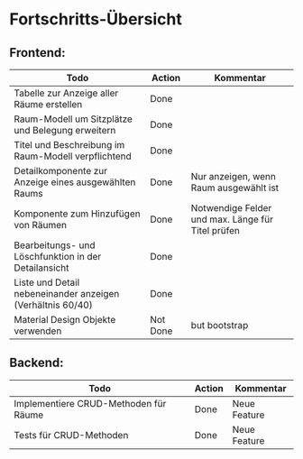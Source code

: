 # Fortschritts-Übersicht

## Frontend:

| Todo                                                       | Action   | Kommentar                                         |
|------------------------------------------------------------|----------|---------------------------------------------------|
| Tabelle zur Anzeige aller Räume erstellen                  | Done     |                                                   |
| Raum-Modell um Sitzplätze und Belegung erweitern           | Done     |                                                   |
| Titel und Beschreibung im Raum-Modell verpflichtend        | Done     |                                                   |
| Detailkomponente zur Anzeige eines ausgewählten Raums      | Done     | Nur anzeigen, wenn Raum ausgewählt ist            |
| Komponente zum Hinzufügen von Räumen                       | Done     | Notwendige Felder und max. Länge für Titel prüfen |
| Bearbeitungs- und Löschfunktion in der Detailansicht       | Done     |                                                   |
| Liste und Detail nebeneinander anzeigen (Verhältnis 60/40) | Done     |                                                   |
| Material Design Objekte verwenden                          | Not Done | but bootstrap                                     |

## Backend:

| Todo                                                       | Action | Kommentar     |
|------------------------------------------------------------|------|---------------|
| Implementiere CRUD-Methoden für Räume                      | Done | Neue Feature  |
| Tests für CRUD-Methoden                                    | Done | Neue Feature  |       

